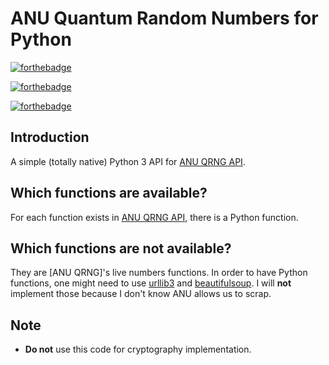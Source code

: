 # ANU Quantum Random Numbers for Python

[![forthebadge](https://forthebadge.com/images/badges/works-on-my-machine.svg)](https://forthebadge.com)

[![forthebadge](https://forthebadge.com/images/badges/made-with-python.svg)](https://forthebadge.com)

[![forthebadge](https://forthebadge.com/images/badges/powered-by-black-magic.svg)](https://forthebadge.com)

## Introduction

A simple (totally native) Python 3 API for [ANU QRNG API](https://qrng.anu.edu.au/contact/api-documentation/). 

## Which functions **are** available?

For each function exists in [ANU QRNG API](https://qrng.anu.edu.au/contact/api-documentation/), there is a Python function.

## Which functions are **not** available?

They are [ANU QRNG]'s live numbers functions. In order to have Python functions, one might need to use [urllib3](https://urllib3.readthedocs.io/en/stable/) and [beautifulsoup](https://www.crummy.com/software/BeautifulSoup/bs4/doc/). I will **not** implement those because I don't know ANU allows us to scrap. 

## Note

- **Do not** use this code for cryptography implementation.



